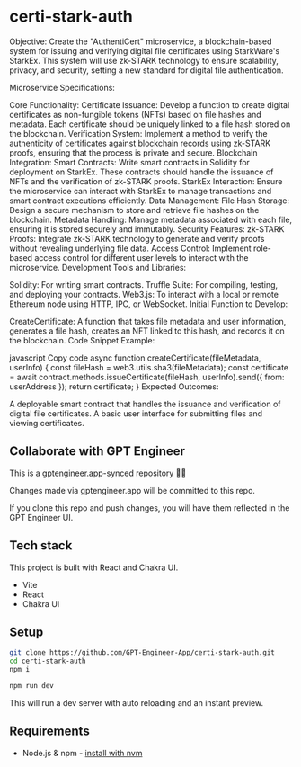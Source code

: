 # certi-stark-auth

Objective:
Create the "AuthentiCert" microservice, a blockchain-based system for issuing and verifying digital file certificates using StarkWare's StarkEx. This system will use zk-STARK technology to ensure scalability, privacy, and security, setting a new standard for digital file authentication.

Microservice Specifications:

Core Functionality:
Certificate Issuance: Develop a function to create digital certificates as non-fungible tokens (NFTs) based on file hashes and metadata. Each certificate should be uniquely linked to a file hash stored on the blockchain.
Verification System: Implement a method to verify the authenticity of certificates against blockchain records using zk-STARK proofs, ensuring that the process is private and secure.
Blockchain Integration:
Smart Contracts: Write smart contracts in Solidity for deployment on StarkEx. These contracts should handle the issuance of NFTs and the verification of zk-STARK proofs.
StarkEx Interaction: Ensure the microservice can interact with StarkEx to manage transactions and smart contract executions efficiently.
Data Management:
File Hash Storage: Design a secure mechanism to store and retrieve file hashes on the blockchain.
Metadata Handling: Manage metadata associated with each file, ensuring it is stored securely and immutably.
Security Features:
zk-STARK Proofs: Integrate zk-STARK technology to generate and verify proofs without revealing underlying file data.
Access Control: Implement role-based access control for different user levels to interact with the microservice.
Development Tools and Libraries:

Solidity: For writing smart contracts.
Truffle Suite: For compiling, testing, and deploying your contracts.
Web3.js: To interact with a local or remote Ethereum node using HTTP, IPC, or WebSocket.
Initial Function to Develop:

CreateCertificate: A function that takes file metadata and user information, generates a file hash, creates an NFT linked to this hash, and records it on the blockchain.
Code Snippet Example:

javascript
Copy code
async function createCertificate(fileMetadata, userInfo) {
    const fileHash = web3.utils.sha3(fileMetadata);
    const certificate = await contract.methods.issueCertificate(fileHash, userInfo).send({ from: userAddress });
    return certificate;
}
Expected Outcomes:

A deployable smart contract that handles the issuance and verification of digital file certificates.
A basic user interface for submitting files and viewing certificates.

## Collaborate with GPT Engineer

This is a [gptengineer.app](https://gptengineer.app)-synced repository 🌟🤖

Changes made via gptengineer.app will be committed to this repo.

If you clone this repo and push changes, you will have them reflected in the GPT Engineer UI.

## Tech stack

This project is built with React and Chakra UI.

- Vite
- React
- Chakra UI

## Setup

```sh
git clone https://github.com/GPT-Engineer-App/certi-stark-auth.git
cd certi-stark-auth
npm i
```

```sh
npm run dev
```

This will run a dev server with auto reloading and an instant preview.

## Requirements

- Node.js & npm - [install with nvm](https://github.com/nvm-sh/nvm#installing-and-updating)
